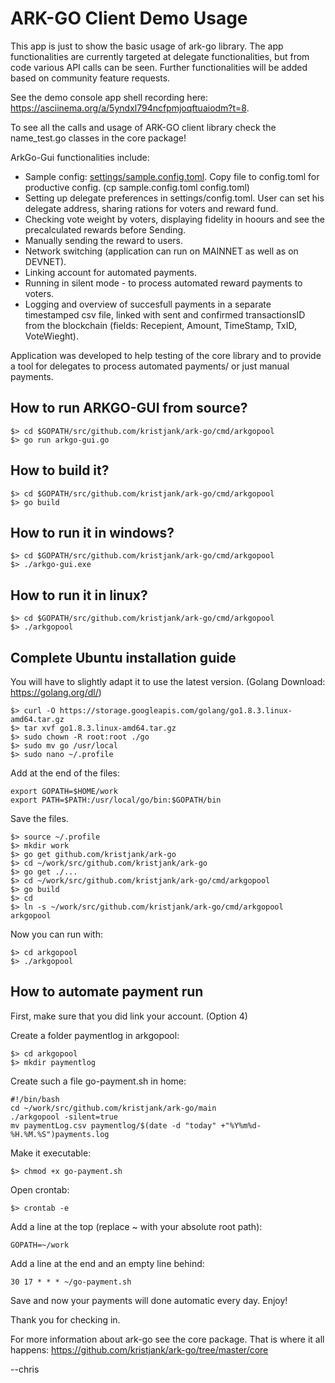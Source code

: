 # ARK-GO Client Demo Usage

This app is just to show the basic usage of ark-go library. The app functionalities are currently targeted at delegate functionalities, but from code various API calls can be seen. Further functionalities will be added based on community feature requests.

See the demo console app shell recording here:
https://asciinema.org/a/5yndxl794ncfpmjoqftuaiodm?t=8.

To see all the calls and usage of ARK-GO client library check the name_test.go classes in the core package!

ArkGo-Gui functionalities include:
- Sample config: [settings/sample.config.toml](https://github.com/kristjank/ark-go/blob/master/main/settings/config.toml). Copy file to config.toml for productive config. (cp sample.config.toml config.toml)
- Setting up delegate preferences in settings/config.toml. User can set his delegate address, sharing rations for voters and reward fund.
- Checking vote weight by voters, displaying fidelity in hoours and see the precalculated rewards before Sending.
- Manually sending the reward to users.
- Network switching (application can run on MAINNET as well as on DEVNET).
- Linking account for automated payments.
- Running in silent mode - to process automated reward payments to voters.
- Logging and overview of succesfull payments in a separate timestamped csv file, linked with sent and confirmed transactionsID from the blockchain (fields: Recepient, Amount, TimeStamp, TxID, VoteWieght).

Application was developed to help testing of the core library and to provide a tool for delegates to process automated payments/ or just manual payments.

## How to run ARKGO-GUI from source?
```
$> cd $GOPATH/src/github.com/kristjank/ark-go/cmd/arkgopool
$> go run arkgo-gui.go
```

## How to build it?
```
$> cd $GOPATH/src/github.com/kristjank/ark-go/cmd/arkgopool
$> go build
```

## How to run it in windows?
```
$> cd $GOPATH/src/github.com/kristjank/ark-go/cmd/arkgopool
$> ./arkgo-gui.exe
```

## How to run it in linux?
```
$> cd $GOPATH/src/github.com/kristjank/ark-go/cmd/arkgopool
$> ./arkgopool
```

## Complete Ubuntu installation guide

You will have to slightly adapt it to use the latest version. (Golang Download: https://golang.org/dl/)

```
$> curl -O https://storage.googleapis.com/golang/go1.8.3.linux-amd64.tar.gz
$> tar xvf go1.8.3.linux-amd64.tar.gz
$> sudo chown -R root:root ./go
$> sudo mv go /usr/local
$> sudo nano ~/.profile
```
Add at the end of the files:
```
export GOPATH=$HOME/work
export PATH=$PATH:/usr/local/go/bin:$GOPATH/bin
```
Save the files.
```
$> source ~/.profile
$> mkdir work
$> go get github.com/kristjank/ark-go
$> cd ~/work/src/github.com/kristjank/ark-go
$> go get ./...
$> cd ~/work/src/github.com/kristjank/ark-go/cmd/arkgopool
$> go build
$> cd
$> ln -s ~/work/src/github.com/kristjank/ark-go/cmd/arkgopool arkgopool
```
Now you can run with:
```
$> cd arkgopool
$> ./arkgopool
```

## How to automate payment run

First, make sure that you did link your account. (Option 4)

Create a folder paymentlog in arkgopool:

```
$> cd arkgopool
$> mkdir paymentlog
```

Create such a file go-payment.sh in home:

```
#!/bin/bash
cd ~/work/src/github.com/kristjank/ark-go/main
./arkgopool -silent=true
mv paymentLog.csv paymentlog/$(date -d "today" +"%Y%m%d-%H.%M.%S")payments.log

```

Make it executable:

```
$> chmod +x go-payment.sh
```

Open crontab:

```
$> crontab -e
```

Add a line at the top (replace ~ with your absolute root path):

```
GOPATH=~/work
```

Add a line at the end and an empty line behind:

```
30 17 * * * ~/go-payment.sh
```

Save and now your payments will done automatic every day. Enjoy!


Thank you for checking in.

For more information about ark-go see the core package. That is where it all happens: https://github.com/kristjank/ark-go/tree/master/core

--chris
